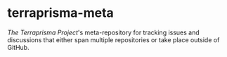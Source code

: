# terraprisma-meta

*The Terraprisma Project*'s meta-repository for tracking issues and discussions that either span multiple repositories or take place outside of GitHub.
